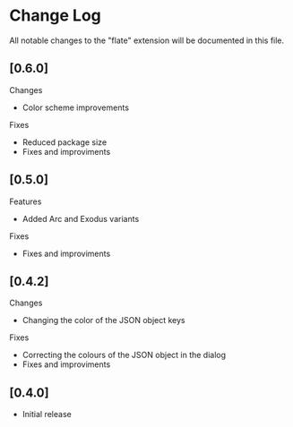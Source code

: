 # Change Log

All notable changes to the "flate" extension will be documented in this file.

## [0.6.0]

Changes

- Color scheme improvements

Fixes

- Reduced package size
- Fixes and improviments

## [0.5.0]

Features

- Added Arc and Exodus variants

Fixes

- Fixes and improviments

## [0.4.2]

Changes

- Changing the color of the JSON object keys

Fixes

- Correcting the colours of the JSON object in the dialog
- Fixes and improviments

## [0.4.0]

- Initial release
